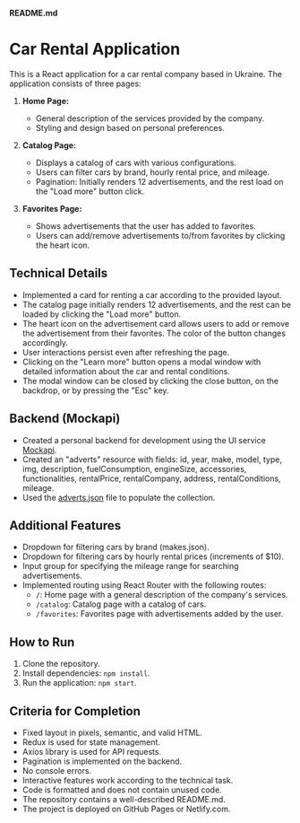 **README.md**

# Car Rental Application

This is a React application for a car rental company based in Ukraine. The application consists of three pages:

1. **Home Page:**

   - General description of the services provided by the company.
   - Styling and design based on personal preferences.

2. **Catalog Page:**

   - Displays a catalog of cars with various configurations.
   - Users can filter cars by brand, hourly rental price, and mileage.
   - Pagination: Initially renders 12 advertisements, and the rest load on the "Load more" button click.

3. **Favorites Page:**
   - Shows advertisements that the user has added to favorites.
   - Users can add/remove advertisements to/from favorites by clicking the heart icon.

## Technical Details

- Implemented a card for renting a car according to the provided layout.
- The catalog page initially renders 12 advertisements, and the rest can be loaded by clicking the "Load more" button.
- The heart icon on the advertisement card allows users to add or remove the advertisement from their favorites. The color of the button changes accordingly.
- User interactions persist even after refreshing the page.
- Clicking on the "Learn more" button opens a modal window with detailed information about the car and rental conditions.
- The modal window can be closed by clicking the close button, on the backdrop, or by pressing the "Esc" key.

## Backend (Mockapi)

- Created a personal backend for development using the UI service [Mockapi](https://mockapi.io/).
- Created an "adverts" resource with fields: id, year, make, model, type, img, description, fuelConsumption, engineSize, accessories, functionalities, rentalPrice, rentalCompany, address, rentalConditions, mileage.
- Used the [adverts.json](https://drive.google.com/file/d/1sDtZQX4awbRiqa5mSagngqKBZeMMRUMO/view) file to populate the collection.

## Additional Features

- Dropdown for filtering cars by brand (makes.json).
- Dropdown for filtering cars by hourly rental prices (increments of $10).
- Input group for specifying the mileage range for searching advertisements.
- Implemented routing using React Router with the following routes:
  - `/`: Home page with a general description of the company's services.
  - `/catalog`: Catalog page with a catalog of cars.
  - `/favorites`: Favorites page with advertisements added by the user.

## How to Run

1. Clone the repository.
2. Install dependencies: `npm install`.
3. Run the application: `npm start`.

## Criteria for Completion

- Fixed layout in pixels, semantic, and valid HTML.
- Redux is used for state management.
- Axios library is used for API requests.
- Pagination is implemented on the backend.
- No console errors.
- Interactive features work according to the technical task.
- Code is formatted and does not contain unused code.
- The repository contains a well-described README.md.
- The project is deployed on GitHub Pages or Netlify.com.

